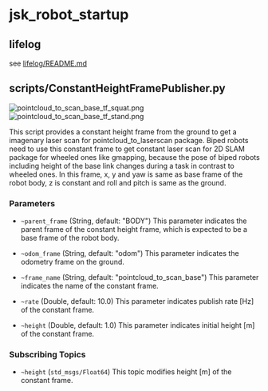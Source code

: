 jsk_robot_startup
===

## lifelog

see [lifelog/README.md](lifelog/README.md)

## scripts/ConstantHeightFramePublisher.py
![pointcloud_to_scan_base_tf_squat.png](images/pointcloud_to_scan_base_tf_squat.png)
![pointcloud_to_scan_base_tf_stand.png](images/pointcloud_to_scan_base_tf_stand.png)

This script provides a constant height frame from the ground to get a imagenary laser scan for pointcloud_to_laserscan package.
Biped robots need to use this constant frame to get constant laser scan for 2D SLAM package for wheeled ones like gmapping,
because the pose of biped robots including height of the base link changes during a task in contrast to wheeled ones.
In this frame, x, y and yaw is same as base frame of the robot body, z is constant and roll and pitch is same as the ground.

### Parameters
* `~parent_frame` (String, default: "BODY")
This parameter indicates the parent frame of the constant height frame, which is expected to be a base frame of the robot body.

* `~odom_frame` (String, default: "odom")
This parameter indicates the odometry frame on the ground.

* `~frame_name` (String, default: "pointcloud_to_scan_base")
This parameter indicates the name of the constant frame.

* `~rate` (Double, default: 10.0)
This parameter indicates publish rate [Hz] of the constant frame.

* `~height` (Double, default: 1.0)
This parameter indicates initial height [m] of the constant frame.

### Subscribing Topics
* `~height` (`std_msgs/Float64`)
This topic modifies height [m] of the constant frame.
